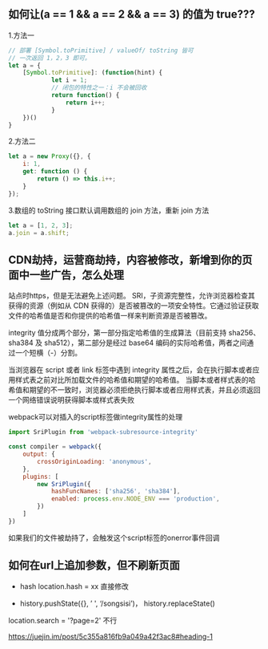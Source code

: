 ## 如何让(a == 1 && a == 2 && a == 3) 的值为 true???
  1.方法一
  ```js
  // 部署 [Symbol.toPrimitive] / valueOf/ toString 皆可
  // 一次返回 1，2，3 即可。
  let a = {
      [Symbol.toPrimitive]: (function(hint) {
              let i = 1;
              // 闭包的特性之一：i 不会被回收
              return function() {
                  return i++;
              }
      })()
  }
  ```

  2.方法二
  ```js
  let a = new Proxy({}, {
      i: 1,
      get: function () {
          return () => this.i++;
      }
  });
  ```

  3.数组的 toString 接口默认调用数组的 join 方法，重新 join 方法
  ```js
  let a = [1, 2, 3];
  a.join = a.shift;
  ```


## CDN劫持，运营商劫持，内容被修改，新增到你的页面中一些广告，怎么处理

站点时https，但是无法避免上述问题。
SRI，子资源完整性，允许浏览器检查其获得的资源（例如从 CDN 获得的）是否被篡改的一项安全特性。它通过验证获取文件的哈希值是否和你提供的哈希值一样来判断资源是否被篡改。

integrity 值分成两个部分，第一部分指定哈希值的生成算法（目前支持 sha256、sha384 及 sha512），第二部分是经过 base64 编码的实际哈希值，两者之间通过一个短横（-）分割。

当浏览器在 script 或者 link 标签中遇到 integrity 属性之后，会在执行脚本或者应用样式表之前对比所加载文件的哈希值和期望的哈希值。
当脚本或者样式表的哈希值和期望的不一致时，浏览器必须拒绝执行脚本或者应用样式表，并且必须返回一个网络错误说明获得脚本或样式表失败

webpack可以对插入的script标签做integrity属性的处理

```js
import SriPlugin from 'webpack-subresource-integrity'

const compiler = webpack({
    output: {
        crossOriginLoading: 'anonymous',
    },
    plugins: [
        new SriPlugin({
            hashFuncNames: ['sha256', 'sha384'],
            enabled: process.env.NODE_ENV === 'production',
        })
    ]
})


```

如果我们的文件被劫持了，会触发这个script标签的onerror事件回调



## 如何在url上追加参数，但不刷新页面
- hash  location.hash = xx 直接修改

- history.pushState({}, ’ ', ‘/songsisi’)，  history.replaceState()

location.search = '?page=2'  不行


https://juejin.im/post/5c355a816fb9a049a42f3ac8#heading-1
